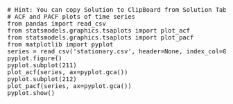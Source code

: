 <pre class="file" data-target="clipboard">
# Hint: You can copy Solution to ClipBoard from Solution Tab
# ACF and PACF plots of time series
from pandas import read_csv
from statsmodels.graphics.tsaplots import plot_acf
from statsmodels.graphics.tsaplots import plot_pacf
from matplotlib import pyplot
series = read_csv('stationary.csv', header=None, index_col=0, parse_dates=True, squeeze=True)
pyplot.figure()
pyplot.subplot(211)
plot_acf(series, ax=pyplot.gca())
pyplot.subplot(212)
plot_pacf(series, ax=pyplot.gca())
pyplot.show()
</pre>

